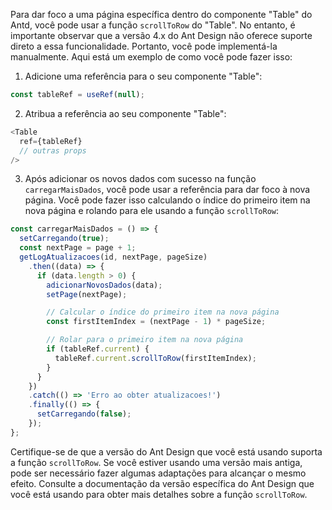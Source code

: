 Para dar foco a uma página específica dentro do componente "Table" do Antd, você pode usar a função `scrollToRow` do "Table". No entanto, é importante observar que a versão 4.x do Ant Design não oferece suporte direto a essa funcionalidade. Portanto, você pode implementá-la manualmente. Aqui está um exemplo de como você pode fazer isso:

1. Adicione uma referência para o seu componente "Table":

```javascript
const tableRef = useRef(null);
```

2. Atribua a referência ao seu componente "Table":

```javascript
<Table
  ref={tableRef}
  // outras props
/>
```

3. Após adicionar os novos dados com sucesso na função `carregarMaisDados`, você pode usar a referência para dar foco à nova página. Você pode fazer isso calculando o índice do primeiro item na nova página e rolando para ele usando a função `scrollToRow`:

```javascript
const carregarMaisDados = () => {
  setCarregando(true);
  const nextPage = page + 1;
  getLogAtualizacoes(id, nextPage, pageSize)
    .then((data) => {
      if (data.length > 0) {
        adicionarNovosDados(data);
        setPage(nextPage);

        // Calcular o índice do primeiro item na nova página
        const firstItemIndex = (nextPage - 1) * pageSize;

        // Rolar para o primeiro item na nova página
        if (tableRef.current) {
          tableRef.current.scrollToRow(firstItemIndex);
        }
      }
    })
    .catch(() => 'Erro ao obter atualizacoes!')
    .finally(() => {
      setCarregando(false);
    });
};
```

Certifique-se de que a versão do Ant Design que você está usando suporta a função `scrollToRow`. Se você estiver usando uma versão mais antiga, pode ser necessário fazer algumas adaptações para alcançar o mesmo efeito. Consulte a documentação da versão específica do Ant Design que você está usando para obter mais detalhes sobre a função `scrollToRow`.